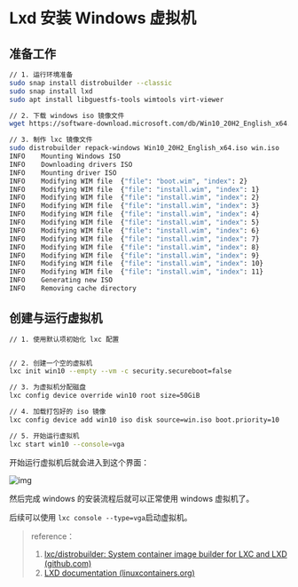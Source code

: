 # Lxd 安装 Windows 虚拟机

## 准备工作

```bash
// 1. 运行环境准备
sudo snap install distrobuilder --classic
sudo snap install lxd
sudo apt install libguestfs-tools wimtools virt-viewer

// 2. 下载 windows iso 镜像文件
wget https://software-download.microsoft.com/db/Win10_20H2_English_x64.iso?t=d94b7d1c-76a5-4fc9-9372-0c7e2b74c388&e=1640042095&h=efb6561a35f49728f432c77a95eed3fe

// 3. 制作 lxc 镜像文件
sudo distrobuilder repack-windows Win10_20H2_English_x64.iso win.iso
INFO	Mounting Windows ISO
INFO	Downloading drivers ISO
INFO	Mounting driver ISO
INFO	Modifying WIM file	{"file": "boot.wim", "index": 2}
INFO	Modifying WIM file	{"file": "install.wim", "index": 1}
INFO	Modifying WIM file	{"file": "install.wim", "index": 2}
INFO	Modifying WIM file	{"file": "install.wim", "index": 3}
INFO	Modifying WIM file	{"file": "install.wim", "index": 4}
INFO	Modifying WIM file	{"file": "install.wim", "index": 5}
INFO	Modifying WIM file	{"file": "install.wim", "index": 6}
INFO	Modifying WIM file	{"file": "install.wim", "index": 7}
INFO	Modifying WIM file	{"file": "install.wim", "index": 8}
INFO	Modifying WIM file	{"file": "install.wim", "index": 9}
INFO	Modifying WIM file	{"file": "install.wim", "index": 10}
INFO	Modifying WIM file	{"file": "install.wim", "index": 11}
INFO	Generating new ISO
INFO	Removing cache directory
```

## 创建与运行虚拟机

```bash
// 1. 使用默认项初始化 lxc 配置


// 2. 创建一个空的虚拟机
lxc init win10 --empty --vm -c security.secureboot=false

// 3. 为虚拟机分配磁盘
lxc config device override win10 root size=50GiB

// 4. 加载打包好的 iso 镜像
lxc config device add win10 iso disk source=win.iso boot.priority=10

// 5. 开始运行虚拟机
lxc start win10 --console=vga
```

开始运行虚拟机后就会进入到这个界面：

![img](https://pic.try-hard.cn/blog/1640310873445822500.png)

然后完成 windows 的安装流程后就可以正常使用 windows 虚拟机了。

后续可以使用 `lxc console --type=vga`启动虚拟机。



> reference：
>
> 1. [lxc/distrobuilder: System container image builder for LXC and LXD (github.com)](https://github.com/lxc/distrobuilder)
> 2. [LXD documentation (linuxcontainers.org)](https://linuxcontainers.org/lxd/docs/master/)
